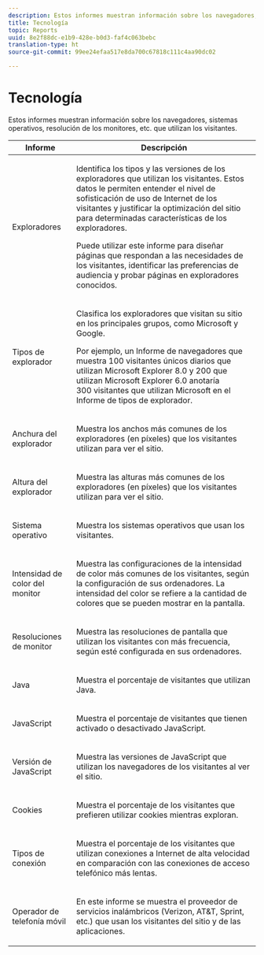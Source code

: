 ```yaml
---
description: Estos informes muestran información sobre los navegadores, sistemas operativos, resolución de los monitores, etc. que utilizan los visitantes.
title: Tecnología
topic: Reports
uuid: 8e2f88dc-e1b9-428e-b0d3-faf4c063bebc
translation-type: ht
source-git-commit: 99ee24efaa517e8da700c67818c111c4aa90dc02

---
```



# Tecnología

Estos informes muestran información sobre los navegadores, sistemas operativos, resolución de los monitores, etc. que utilizan los visitantes.

<table id="table_6B55FDDC4C484766BC3817E06551E753"> 
 <thead> 
  <tr> 
   <th colname="col1" class="entry"> Informe </th> 
   <th colname="col2" class="entry"> Descripción </th> 
  </tr> 
 </thead>
 <tbody> 
  <tr> 
   <td colname="col1"> Exploradores </td> 
   <td colname="col2"> <p> Identifica los tipos y las versiones de los exploradores que utilizan los visitantes. Estos datos le permiten entender el nivel de sofisticación de uso de Internet de los visitantes y justificar la optimización del sitio para determinadas características de los exploradores. </p> <p>Puede utilizar este informe para diseñar páginas que respondan a las necesidades de los visitantes, identificar las preferencias de audiencia y probar páginas en exploradores conocidos. </p> </td> 
  </tr> 
  <tr> 
   <td colname="col1"> Tipos de explorador </td> 
   <td colname="col2"> <p> Clasifica los exploradores que visitan su sitio en los principales grupos, como Microsoft y Google. </p> <p>Por ejemplo, un <span class="wintitle">Informe de navegadores</span> que muestra 100 visitantes únicos diarios que utilizan Microsoft Explorer 8.0 y 200 que utilizan Microsoft Explorer 6.0 anotaría 300 visitantes que utilizan Microsoft en el <span class="wintitle">Informe de tipos de explorador</span>. </p> </td> 
  </tr> 
  <tr> 
   <td colname="col1"> Anchura del explorador </td> 
   <td colname="col2"> <p> Muestra los anchos más comunes de los exploradores (en píxeles) que los visitantes utilizan para ver el sitio. </p> </td> 
  </tr> 
  <tr> 
   <td colname="col1"> Altura del explorador </td> 
   <td colname="col2"> <p> Muestra las alturas más comunes de los exploradores (en píxeles) que los visitantes utilizan para ver el sitio. </p> </td> 
  </tr> 
  <tr> 
   <td colname="col1"> Sistema operativo </td> 
   <td colname="col2"> <p> Muestra los sistemas operativos que usan los visitantes. </p> </td> 
  </tr> 
  <tr> 
   <td colname="col1"> Intensidad de color del monitor </td> 
   <td colname="col2"> <p> Muestra las configuraciones de la intensidad de color más comunes de los visitantes, según la configuración de sus ordenadores. La intensidad del color se refiere a la cantidad de colores que se pueden mostrar en la pantalla. </p> </td> 
  </tr> 
  <tr> 
   <td colname="col1"> Resoluciones de monitor </td> 
   <td colname="col2"> <p> Muestra las resoluciones de pantalla que utilizan los visitantes con más frecuencia, según esté configurada en sus ordenadores. </p> </td> 
  </tr> 
  <tr> 
   <td colname="col1"> Java </td> 
   <td colname="col2"> <p> Muestra el porcentaje de visitantes que utilizan Java. </p> </td> 
  </tr> 
  <tr> 
   <td colname="col1"> JavaScript </td> 
   <td colname="col2"> <p> Muestra el porcentaje de visitantes que tienen activado o desactivado JavaScript. </p> </td> 
  </tr> 
  <tr> 
   <td colname="col1"> Versión de JavaScript </td> 
   <td colname="col2"> <p> Muestra las versiones de JavaScript que utilizan los navegadores de los visitantes al ver el sitio. </p> </td> 
  </tr> 
  <tr> 
   <td colname="col1"> Cookies </td> 
   <td colname="col2"> <p> Muestra el porcentaje de los visitantes que prefieren utilizar cookies mientras exploran. </p> </td> 
  </tr> 
  <tr> 
   <td colname="col1"> Tipos de conexión </td> 
   <td colname="col2"> <p> Muestra el porcentaje de los visitantes que utilizan conexiones a Internet de alta velocidad en comparación con las conexiones de acceso telefónico más lentas. </p> </td> 
  </tr> 
  <tr> 
   <td colname="col1"> Operador de telefonía móvil </td> 
   <td colname="col2"> <p> En este informe se muestra el proveedor de servicios inalámbricos (Verizon, AT&amp;T, Sprint, etc.) que usan los visitantes del sitio y de las aplicaciones. </p> </td> 
  </tr> 
 </tbody> 
</table>

